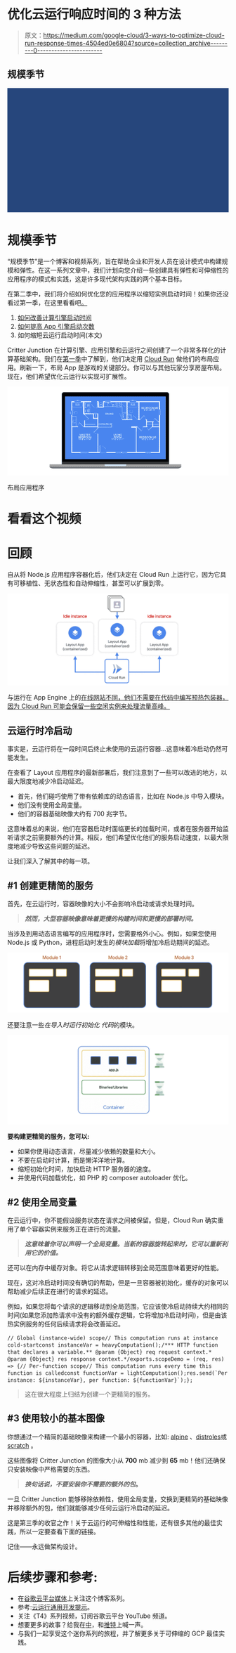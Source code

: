 # 优化云运行响应时间的 3 种方法

> 原文：<https://medium.com/google-cloud/3-ways-to-optimize-cloud-run-response-times-4504ed0e6804?source=collection_archive---------0----------------------->

## 规模季节

![](img/6246bd259a72726a60dd6e1064911099.png)

# 规模季节

“规模季节”是一个博客和视频系列，旨在帮助企业和开发人员在设计模式中构建规模和弹性。在这一系列文章中，我们计划向您介绍一些创建具有弹性和可伸缩性的应用程序的模式和实践，这是许多现代架构实践的两个基本目标。

在第二季中，我们将介绍如何优化您的应用程序以缩短实例启动时间！如果你还没看过第一季，在这里看看吧[。](/google-cloud/scale-and-resilience-arent-just-buzzwords-ce748360e80)

1.  [如何改善计算引擎启动时间](/google-cloud/investigate-and-solve-compute-engine-cold-starts-like-a-detective-️-66a03736cb03)
2.  [如何提高 App 引擎启动次数](/@swongful/improve-app-engine-startup-times-through-warmup-requests-b424504bde14)
3.  如何缩短云运行启动时间(本文)

Critter Junction 在计算引擎、应用引擎和云运行之间创建了一个非常多样化的计算基础架构。我们在[第一季](/google-cloud/where-to-scale-your-workloads-6420150bf825)中了解到，他们决定用 [Cloud Run](https://cloud.google.com/run) 做他们的布局应用。刷新一下，布局 App 是游戏的关键部分。你可以与其他玩家分享房屋布局。现在，他们希望优化云运行以实现可扩展性。

![](img/c35b440d3782115333b7b7adc2e8e337.png)

布局应用程序

# 看看这个视频

# 回顾

自从将 Node.js 应用程序容器化后，他们决定在 Cloud Run 上运行它，因为它具有可移植性、无状态性和自动伸缩性，甚至可以扩展到零。

![](img/0a424453beb3c999bf22a1c51ab8679c.png)

与运行在 App Engine 上的[在线网站不同，他们不需要在代码中编写预热包装器，因为 Cloud Run 可能会保留一些空闲实例来处理流量高峰。](/@swongful/improve-app-engine-startup-times-through-warmup-requests-b424504bde14)

## 云运行时冷启动

事实是，云运行将在一段时间后终止未使用的云运行容器…这意味着冷启动仍然可能发生。

在查看了 Layout 应用程序的最新部署后，我们注意到了一些可以改进的地方，以最大限度地减少冷启动延迟。

*   首先，他们碰巧使用了带有依赖库的动态语言，比如在 Node.js 中导入模块。
*   他们没有使用全局变量。
*   他们的容器基础映像大约有 700 兆字节。

这意味着总的来说，他们在容器启动时面临更长的加载时间，或者在服务器开始监听请求之前需要额外的计算。相反，他们希望优化他们的服务启动速度，以最大限度地减少导致这些问题的延迟。

让我们深入了解其中的每一项。

## #1 创建更精简的服务

首先，在云运行时，容器映像的大小不会影响冷启动或请求处理时间。

> ***然而，大型容器映像意味着更慢的构建时间和更慢的部署时间。***

当涉及到用动态语言编写的应用程序时，您需要格外小心。例如，如果您使用 Node.js 或 Python，进程启动时发生的*模块加载*将增加冷启动期间的延迟。

![](img/8d3579e1c9899190954b7ea0ad93c3eb.png)

还要注意一些*在导入时运行初始化* *代码*的模块。

![](img/ef385233fadb4fd656a27b533c61a28e.png)

**要构建更精简的服务，您可以:**

*   如果你使用动态语言，尽量减少依赖的数量和大小。
*   不要在启动时计算，而是懒洋洋地计算。
*   缩短初始化时间，加快启动 HTTP 服务器的速度。
*   并使用代码加载优化，如 PHP 的 composer autoloader 优化。

## #2 使用全局变量

在云运行中，你不能假设服务状态在请求之间被保留。但是，Cloud Run 确实重用了单个容器实例来服务正在进行的流量。

> ***这意味着你可以声明一个全局变量。当新的容器旋转起来时，它可以重新利用它的价值。***

还可以在内存中缓存对象。将它从请求逻辑转移到全局范围意味着更好的性能。

现在，这对冷启动时间没有确切的帮助，但是一旦容器被初始化，缓存的对象可以帮助减少后续正在进行的请求的延迟。

例如，如果您将每个请求的逻辑移动到全局范围，它应该使冷启动持续大约相同的时间(如果您添加热请求中没有的额外缓存逻辑，它将增加冷启动时间)，但是由该热实例服务的任何后续请求将会改善延迟。

```
// Global (instance-wide) scope// This computation runs at instance cold-startconst instanceVar = heavyComputation();/*** HTTP function that declares a variable.** @param {Object} req request context.* @param {Object} res response context.*/exports.scopeDemo = (req, res) => {// Per-function scope// This computation runs every time this function is calledconst functionVar = lightComputation();res.send(`Per instance: ${instanceVar}, per function: ${functionVar}`);};
```

> 这在很大程度上归结为创建一个更精简的服务。

## #3 使用较小的基本图像

你想通过一个精简的基础映像来构建一个最小的容器，比如: [alpine](https://hub.docker.com/_/alpine) 、[distroles](https://github.com/GoogleContainerTools/distroless)或 [scratch](https://hub.docker.com/_/scratch) 。

这些图像将 Critter Junction 的图像大小从 **700** mb 减少到 **65** mb！他们还确保只安装映像中严格需要的东西。

> ***换句话说，不要安装你不需要的额外的包*。**

一旦 Critter Junction 能够移除依赖性，使用全局变量，交换到更精简的基础映像并移除额外的包，他们就能够减少任何云运行冷启动的延迟。

这是第三季的收官之作！关于云运行的可伸缩性和性能，还有很多其他的最佳实践，所以一定要查看下面的链接。

记住——永远做架构设计。

# 后续步骤和参考:

*   在[谷歌云平台媒体](https://medium.com/google-cloud)上关注这个博客系列。
*   参考:[云运行通用开发提示](https://cloud.google.com/run/docs/tips/general)。
*   关注《T4》系列视频，订阅谷歌云平台 YouTube 频道。
*   想要更多的故事？给我在[中](/@swongful)，和[推特](http://twitter.com/swongful)上喊一声。
*   与我们一起享受这个迷你系列的旅程，并了解更多关于可伸缩的 GCP 最佳实践。